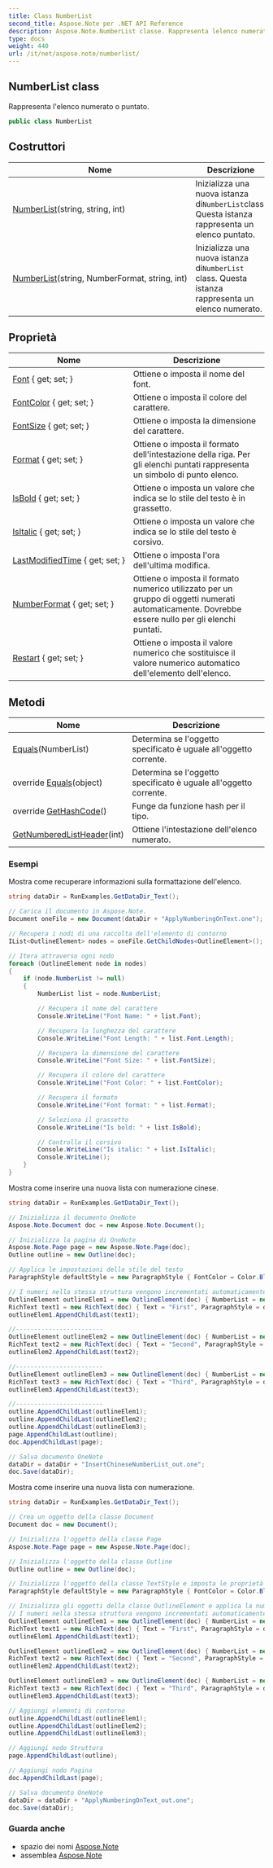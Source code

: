 ```yaml
---
title: Class NumberList
second_title: Aspose.Note per .NET API Reference
description: Aspose.Note.NumberList classe. Rappresenta lelenco numerato o puntato.
type: docs
weight: 440
url: /it/net/aspose.note/numberlist/
---
```

## NumberList class

Rappresenta l'elenco numerato o puntato.

```csharp
public class NumberList
```

## Costruttori

| Nome | Descrizione |
| --- | --- |
| [NumberList](numberlist/#constructor_1)(string, string, int) | Inizializza una nuova istanza di`NumberList`class. Questa istanza rappresenta un elenco puntato. |
| [NumberList](numberlist/#constructor)(string, NumberFormat, string, int) | Inizializza una nuova istanza di`NumberList` class. Questa istanza rappresenta un elenco numerato. |

## Proprietà

| Nome | Descrizione |
| --- | --- |
| [Font](../../aspose.note/numberlist/font/) { get; set; } | Ottiene o imposta il nome del font. |
| [FontColor](../../aspose.note/numberlist/fontcolor/) { get; set; } | Ottiene o imposta il colore del carattere. |
| [FontSize](../../aspose.note/numberlist/fontsize/) { get; set; } | Ottiene o imposta la dimensione del carattere. |
| [Format](../../aspose.note/numberlist/format/) { get; set; } | Ottiene o imposta il formato dell'intestazione della riga. Per gli elenchi puntati rappresenta un simbolo di punto elenco. |
| [IsBold](../../aspose.note/numberlist/isbold/) { get; set; } | Ottiene o imposta un valore che indica se lo stile del testo è in grassetto. |
| [IsItalic](../../aspose.note/numberlist/isitalic/) { get; set; } | Ottiene o imposta un valore che indica se lo stile del testo è corsivo. |
| [LastModifiedTime](../../aspose.note/numberlist/lastmodifiedtime/) { get; set; } | Ottiene o imposta l'ora dell'ultima modifica. |
| [NumberFormat](../../aspose.note/numberlist/numberformat/) { get; set; } | Ottiene o imposta il formato numerico utilizzato per un gruppo di oggetti numerati automaticamente. Dovrebbe essere nullo per gli elenchi puntati. |
| [Restart](../../aspose.note/numberlist/restart/) { get; set; } | Ottiene o imposta il valore numerico che sostituisce il valore numerico automatico dell'elemento dell'elenco. |

## Metodi

| Nome | Descrizione |
| --- | --- |
| [Equals](../../aspose.note/numberlist/equals/#equals)(NumberList) | Determina se l'oggetto specificato è uguale all'oggetto corrente. |
| override [Equals](../../aspose.note/numberlist/equals/#equals_1)(object) | Determina se l'oggetto specificato è uguale all'oggetto corrente. |
| override [GetHashCode](../../aspose.note/numberlist/gethashcode/)() | Funge da funzione hash per il tipo. |
| [GetNumberedListHeader](../../aspose.note/numberlist/getnumberedlistheader/)(int) | Ottiene l'intestazione dell'elenco numerato. |

### Esempi

Mostra come recuperare informazioni sulla formattazione dell'elenco.

```csharp
string dataDir = RunExamples.GetDataDir_Text();

// Carica il documento in Aspose.Note.
Document oneFile = new Document(dataDir + "ApplyNumberingOnText.one");

// Recupera i nodi di una raccolta dell'elemento di contorno
IList<OutlineElement> nodes = oneFile.GetChildNodes<OutlineElement>();

// Itera attraverso ogni nodo
foreach (OutlineElement node in nodes)
{
    if (node.NumberList != null)
    {
        NumberList list = node.NumberList;

        // Recupera il nome del carattere
        Console.WriteLine("Font Name: " + list.Font);

        // Recupera la lunghezza del carattere
        Console.WriteLine("Font Length: " + list.Font.Length);

        // Recupera la dimensione del carattere
        Console.WriteLine("Font Size: " + list.FontSize);

        // Recupera il colore del carattere
        Console.WriteLine("Font Color: " + list.FontColor);

        // Recupera il formato
        Console.WriteLine("Font format: " + list.Format);

        // Seleziona il grassetto
        Console.WriteLine("Is bold: " + list.IsBold);

        // Controlla il corsivo
        Console.WriteLine("Is italic: " + list.IsItalic);
        Console.WriteLine();
    }
}
```

Mostra come inserire una nuova lista con numerazione cinese.

```csharp
string dataDir = RunExamples.GetDataDir_Text();

// Inizializza il documento OneNote
Aspose.Note.Document doc = new Aspose.Note.Document();

// Inizializza la pagina di OneNote
Aspose.Note.Page page = new Aspose.Note.Page(doc);
Outline outline = new Outline(doc);

// Applica le impostazioni dello stile del testo
ParagraphStyle defaultStyle = new ParagraphStyle { FontColor = Color.Black, FontName = "Arial", FontSize = 10 };

// I numeri nella stessa struttura vengono incrementati automaticamente.
OutlineElement outlineElem1 = new OutlineElement(doc) { NumberList = new NumberList("{0})", NumberFormat.ChineseCounting, "Arial", 10) };
RichText text1 = new RichText(doc) { Text = "First", ParagraphStyle = defaultStyle };
outlineElem1.AppendChildLast(text1);

//------------------------
OutlineElement outlineElem2 = new OutlineElement(doc) { NumberList = new NumberList("{0})", NumberFormat.ChineseCounting, "Arial", 10) };
RichText text2 = new RichText(doc) { Text = "Second", ParagraphStyle = defaultStyle };
outlineElem2.AppendChildLast(text2);

//------------------------
OutlineElement outlineElem3 = new OutlineElement(doc) { NumberList = new NumberList("{0})", NumberFormat.ChineseCounting, "Arial", 10) };
RichText text3 = new RichText(doc) { Text = "Third", ParagraphStyle = defaultStyle };
outlineElem3.AppendChildLast(text3);

//------------------------
outline.AppendChildLast(outlineElem1);
outline.AppendChildLast(outlineElem2);
outline.AppendChildLast(outlineElem3);
page.AppendChildLast(outline);
doc.AppendChildLast(page);

// Salva documento OneNote
dataDir = dataDir + "InsertChineseNumberList_out.one"; 
doc.Save(dataDir);
```

Mostra come inserire una nuova lista con numerazione.

```csharp
string dataDir = RunExamples.GetDataDir_Text();

// Crea un oggetto della classe Document
Document doc = new Document();

// Inizializza l'oggetto della classe Page
Aspose.Note.Page page = new Aspose.Note.Page(doc);

// Inizializza l'oggetto della classe Outline
Outline outline = new Outline(doc);

// Inizializza l'oggetto della classe TextStyle e imposta le proprietà di formattazione
ParagraphStyle defaultStyle = new ParagraphStyle { FontColor = Color.Black, FontName = "Arial", FontSize = 10 };

// Inizializza gli oggetti della classe OutlineElement e applica la numerazione
// I numeri nella stessa struttura vengono incrementati automaticamente.
OutlineElement outlineElem1 = new OutlineElement(doc) { NumberList = new NumberList("{0})", NumberFormat.DecimalNumbers, "Arial", 10) };
RichText text1 = new RichText(doc) { Text = "First", ParagraphStyle = defaultStyle };
outlineElem1.AppendChildLast(text1);

OutlineElement outlineElem2 = new OutlineElement(doc) { NumberList = new NumberList("{0})", NumberFormat.DecimalNumbers, "Arial", 10) };
RichText text2 = new RichText(doc) { Text = "Second", ParagraphStyle = defaultStyle };
outlineElem2.AppendChildLast(text2);

OutlineElement outlineElem3 = new OutlineElement(doc) { NumberList = new NumberList("{0})", NumberFormat.DecimalNumbers, "Arial", 10) };
RichText text3 = new RichText(doc) { Text = "Third", ParagraphStyle = defaultStyle };
outlineElem3.AppendChildLast(text3);

// Aggiungi elementi di contorno
outline.AppendChildLast(outlineElem1);
outline.AppendChildLast(outlineElem2);
outline.AppendChildLast(outlineElem3);

// Aggiungi nodo Struttura
page.AppendChildLast(outline);

// Aggiungi nodo Pagina
doc.AppendChildLast(page);

// Salva documento OneNote
dataDir = dataDir + "ApplyNumberingOnText_out.one"; 
doc.Save(dataDir);
```

### Guarda anche

* spazio dei nomi [Aspose.Note](../../aspose.note/)
* assemblea [Aspose.Note](../../)


